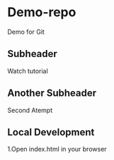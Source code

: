 # Demo-repo
Demo for Git

## Subheader

Watch tutorial 

## Another Subheader

Second Atempt

## Local Development

1.Open index.html in your browser
